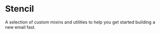# Stencil

A selection of custom mixins and utilities to help you get started building a new email fast.
